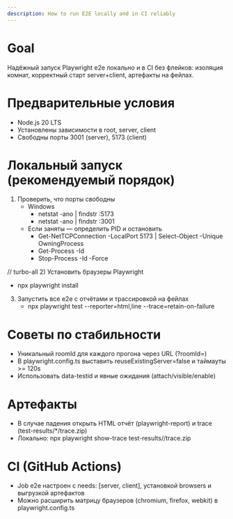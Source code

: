```yaml
---
description: How to run E2E locally and in CI reliably
---
```


# Goal
Надёжный запуск Playwright e2e локально и в CI без флейков: изоляция комнат, корректный старт server+client, артефакты на фейлах.

# Предварительные условия
- Node.js 20 LTS
- Установлены зависимости в root, server, client
- Свободны порты 3001 (server), 5173 (client)

# Локальный запуск (рекомендуемый порядок)
1) Проверить, что порты свободны
   - Windows
     - netstat -ano | findstr :5173
     - netstat -ano | findstr :3001
   - Если заняты — определить PID и остановить
     - Get-NetTCPConnection -LocalPort 5173 | Select-Object -Unique OwningProcess
     - Get-Process -Id <PID>
     - Stop-Process -Id <PID> -Force

// turbo-all
2) Установить браузеры Playwright
   - npx playwright install

3) Запустить все e2e с отчётами и трассировкой на фейлах
   - npx playwright test --reporter=html,line --trace=retain-on-failure

# Советы по стабильности
- Уникальный roomId для каждого прогона через URL (?roomId=<rnd>)
- В playwright.config.ts выставить reuseExistingServer=false и таймауты >= 120s
- Использовать data-testid и явные ожидания (attach/visible/enable)

# Артефакты
- В случае падения открыть HTML отчёт (playwright-report) и trace (test-results/*/trace.zip)
- Локально: npx playwright show-trace test-results/<path>/trace.zip

# CI (GitHub Actions)
- Job e2e настроен с needs: [server, client], установкой browsers и выгрузкой артефактов
- Можно расширить матрицу браузеров (chromium, firefox, webkit) в playwright.config.ts
